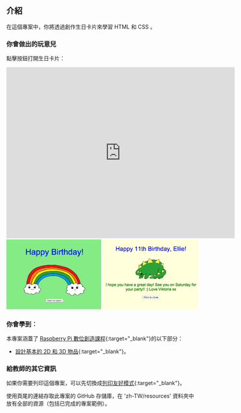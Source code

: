 ## 介紹

在這個專案中，你將透過創作生日卡片來學習 HTML 和 CSS 。

### 你會做出的玩意兒

點擊按鈕打開生日卡片：

<div class="trinket">
  <iframe src="https://trinket.io/embed/html/c0128ee0ab?outputOnly=true&start=result" width="600" height="450" frameborder="0" marginwidth="0" marginheight="0" allowfullscreen>
  </iframe>
  <img src="images/birthday-final.png">
</div>

### 你會學到︰

本專案涵蓋了 [Raspberry Pi 數位創造課程](http://rpf.io/curriculum){:target="_blank"}的以下部分：

+ [設計基本的 2D 和 3D 物品](https://www.raspberrypi.org/curriculum/design/creator){:target="_blank"}。

### 給教師的其它資訊

如果你需要列印這個專案，可以先切換成[列印友好模式](https://projects.raspberrypi.org/zh-TW/projects/happy-birthday/print){:target="_blank"}。

使用頁尾的連結存取此專案的 GitHub 存儲庫，在 'zh-TW/resources' 資料夾中放有全部的資源（包括已完成的專案範例）。